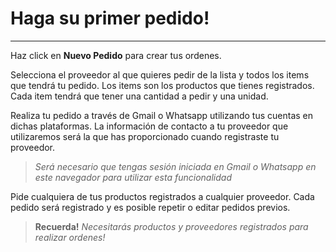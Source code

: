 <h1>
    Haga su primer pedido!
</h1>

----

Haz click en **Nuevo Pedido** para crear tus ordenes.

Selecciona el proveedor al que quieres pedir de la lista y todos los items que tendrá tu pedido. Los items son los productos que tienes registrados.
Cada item tendrá que tener una cantidad a pedir y una unidad.

Realiza tu pedido a través de Gmail o Whatsapp utilizando tus cuentas en dichas plataformas. La información de contacto a tu proveedor que utilizaremos será la que has proporcionado cuando registraste tu proveedor.

> *Será necesario que tengas sesión iniciada en Gmail o Whatsapp en este navegador para utilizar esta funcionalidad*

Pide cualquiera de tus productos registrados a cualquier proveedor. Cada pedido será registrado y es posible repetir o editar pedidos previos.

> **Recuerda!** *Necesitarás productos y proveedores registrados para realizar ordenes!*


